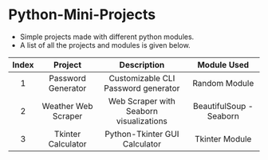 # Python-Mini-Projects
* Simple projects made with different python modules.
* A list of all the projects and modules is given below.

Index | Project | Description | Module Used
:--: | :--: | :--: | :--:
1 | Password Generator | Customizable CLI Password generator | Random Module
2 | Weather Web Scraper | Web Scraper with Seaborn visualizations | BeautifulSoup - Seaborn
3 | Tkinter Calculator | Python-Tkinter GUI Calculator | Tkinter Module
